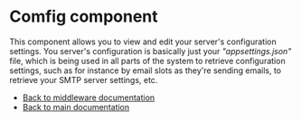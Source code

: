 
# Comfig component

This component allows you to view and edit your server's configuration settings. You server's configuration
is basically just your _"appsettings.json"_ file, which is being used in all parts of the system to
retrieve configuration settings, such as for instance by email slots as they're sending emails,
to retrieve your SMTP server settings, etc.

* [Back to middleware documentation](/documentation/magic/)
* [Back to main documentation](/documentation/)
